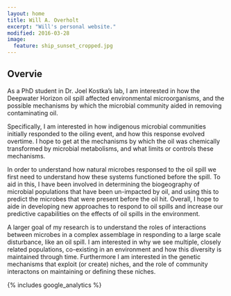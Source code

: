 ```yaml
---
layout: home
title: Will A. Overholt
excerpt: "Will's personal website."
modified: 2016-03-28
image:
  feature: ship_sunset_cropped.jpg
---
```


## Overvie
As a PhD student in Dr. Joel Kostka’s lab, I am interested in how the Deepwater Horizon oil spill affected environmental microorganisms, and the possible mechanisms by which the microbial community aided in removing contaminating oil.

Specifically, I am interested in how indigenous microbial communities initially responded to the oiling event, and how this response evolved overtime. I hope to get at the mechanisms by which the oil was chemically transformed by microbial metabolisms, and what limits or controls these mechanisms.

In order to understand how natural microbes responsed to the oil spill we first need to understand how these systems functioned before the spill. To aid in this, I have been involved in determining the biogeography of microbial populations that have been un-impacted by oil, and using this to predict the microbes that were present before the oil hit. Overall, I hope to aide in developing new approaches to respond to oil spills and increase our predictive capabilities on the effects of oil spills in the environment.

A larger goal of my research is to understand the roles of interactions between microbes in a complex assemblage in responding to a large scale disturbance, like an oil spill. I am interested in why we see multiple, closely related populations, co-existing in an environment and how this diversity is maintained through time. Furthermore I am interested in the genetic mechanisms that exploit (or create) niches, and the role of community interactons on maintaining or defining these niches.

{% includes google_analytics %}